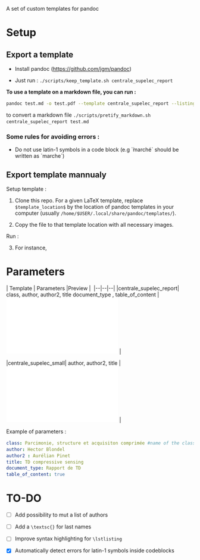 A set of custom templates for pandoc


# Setup

## Export a template

- Install pandoc (https://github.com/jgm/pandoc)

- Just run : `./scripts/keep_template.sh centrale_supelec_report`

**To use a template on a markdown file, you can run :**

```bash
pandoc test.md -o test.pdf --template centrale_supelec_report --listings
```


to convert a markdown file `./scripts/pretify_markdown.sh centrale_supelec_report test.md`

### Some rules for avoiding errors : 

- Do not use latin-1 symbols in a code block (e.g \`̀marché\` should be written as \`marche\`)

## Export template mannualy


Setup template : 

1. Clone this repo. For a given LaTeX template, replace `$template_location$` by the location of pandoc templates in your computer
(usually `/home/$USER/.local/share/pandoc/templates/`).

2. Copy the file to that template location with all necessary images.

Run :

3. For instance, 

# Parameters

| Template         | Parameters |Preview | 
|--|--|--|
|centrale_supelec_report| class, author, author2, title document_type , table_of_content | 
![](custom_templates/centrale_supelec_report/example.pdf) |

|centrale_supelec_small| author, author2, title | 
![](custom_templates/centrale_supelec_small/example.pdf) |



Example of parameters :
```yaml
class: Parcimonie, structure et acquisiton comprimée #name of the class
author: Hector Blondel
author2 : Aurélian Pinet
title: TD compressive sensing
document_type: Rapport de TD
table_of_content: true
```

# TO-DO

- [ ] Add possibility to mut a list of authors     
- [ ] Add a `\textsc{}` for last names
- [ ] Improve syntax highlighting for `\lstlisting`
- [x] Automatically detect errors for latin-1 symbols inside codeblocks



